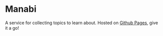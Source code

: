 # Manabi
A service for collecting topics to learn about. Hosted on [Github Pages](https://catsuko.github.io/manabi/), give it a go!
